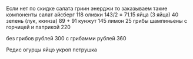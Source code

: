 Если нет по скидке салата гриин энерджи
то заказываем такие компоненты
салат айсберг   118
оливки    143/2 = 71.15
яйца (3 яйца)    40
зелень (лук, ккинза)  89 + 91
кунжут 145
лимон 25
грибы шампиньены с горчицей и паприкой  220

без грибов рублей 300
с грибамми рублей 360



Редис
огурцы
яйцо
укроп 
петрушка